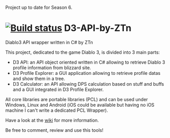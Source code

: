 Project up to date for Season 6.

[![Build status](https://ci.appveyor.com/api/projects/status/82u38q71u5vwkar9/branch/master?svg=true)](https://ci.appveyor.com/project/zetoken/d3-api-by-ztn/branch/master) 
D3-API-by-ZTn
=============

Diablo3 API wrapper written in C# by ZTn

This project, dedicated to the game Diablo 3, is divided into 3 main parts:
* D3 API: an API object oriented written in C# allowing to retrieve Diablo 3 profile information from blizzard site.
* D3 Profile Explorer: a GUI application allowing to retrieve profile datas and show them in a tree.
* D3 Calculator: an API allowing DPS calculation based on stuff and buffs and a GUI integrated in D3 Profile Explorer.

All core libraries are portable libraries (PCL) and can be used under Windows, Linux and Android (iOS could be available but having no iOS machine I can't write a dedicated PCL Wrapper).

Have a look at the [wiki](home) for more information.

Be free to comment, review and use this tools!
